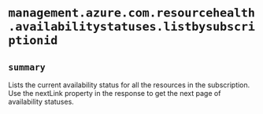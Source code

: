 # `management.azure.com.resourcehealth.availabilitystatuses.listbysubscriptionid`

## `summary`
Lists the current availability status for all the resources in the subscription. Use the nextLink property in the response to get the next page of availability statuses.


